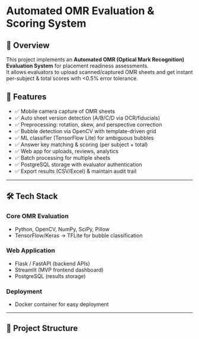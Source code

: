 # Automated OMR Evaluation & Scoring System

## 📌 Overview
This project implements an **Automated OMR (Optical Mark Recognition) Evaluation System** for placement readiness assessments.  
It allows evaluators to upload scanned/captured OMR sheets and get instant per-subject & total scores with <0.5% error tolerance.

## 🎯 Features
- ✅ Mobile camera capture of OMR sheets  
- ✅ Auto sheet version detection (A/B/C/D via OCR/fiducials)  
- ✅ Preprocessing: rotation, skew, and perspective correction  
- ✅ Bubble detection via OpenCV with template-driven grid  
- ✅ ML classifier (TensorFlow Lite) for ambiguous bubbles  
- ✅ Answer key matching & scoring (per subject + total)  
- ✅ Web app for uploads, reviews, analytics  
- ✅ Batch processing for multiple sheets  
- ✅ PostgreSQL storage with evaluator authentication  
- ✅ Export results (CSV/Excel) & maintain audit trail  

---

## 🛠 Tech Stack
### Core OMR Evaluation
- Python, OpenCV, NumPy, SciPy, Pillow  
- TensorFlow/Keras → TFLite for bubble classification  

### Web Application
- Flask / FastAPI (backend APIs)  
- Streamlit (MVP frontend dashboard)  
- PostgreSQL (results storage)  

### Deployment
- Docker container for easy deployment  

---

## 📂 Project Structure
